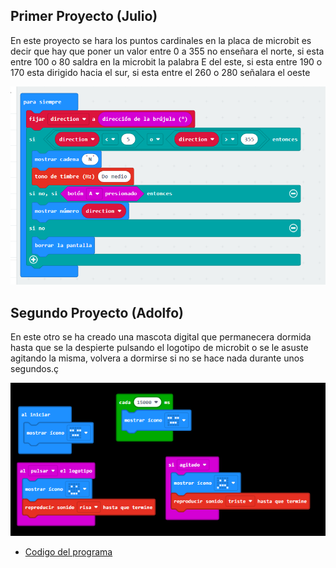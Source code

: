 ## Primer Proyecto (Julio)
En este proyecto se hara los puntos cardinales en la placa de microbit es decir que hay que poner un valor entre 0 a 355 no enseñara el norte, si esta entre 100 o 80 saldra en la microbit la palabra E del este, si esta entre 190 o 170 esta dirigido hacia el sur, si esta entre el 260 o 280 señalara el oeste

![image](brujulasonante.png)

## Segundo Proyecto (Adolfo)
En este otro se ha creado una mascota digital que permanecera dormida hasta que se la despierte pulsando el logotipo de microbit o se le asuste agitando la misma,
volvera a dormirse si no se hace nada durante unos segundos.ç

![image](mascota.png)

- [Codigo del programa](microbit-mascota.hex)
